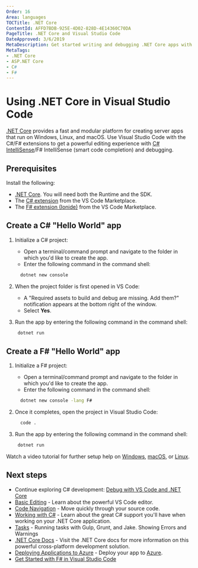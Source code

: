 ```yaml
---
Order: 16
Area: languages
TOCTitle: .NET Core
ContentId: AFFD7BDB-925E-4D02-828D-4E14360C70DA
PageTitle: .NET Core and Visual Studio Code
DateApproved: 3/6/2019
MetaDescription: Get started writing and debugging .NET Core apps with Visual Studio Code.
MetaTags:
- .NET Core
- ASP.NET Core
- C#
- F#
---
```

# Using .NET Core in Visual Studio Code

[.NET Core](https://docs.microsoft.com/dotnet/articles/welcome) provides a fast and modular platform for creating server apps that run on Windows, Linux, and macOS. Use Visual Studio Code with the C#/F# extensions to get a powerful editing experience with [C# IntelliSense](https://docs.microsoft.com/visualstudio/ide/visual-csharp-intellisense)/F# IntelliSense (smart code completion) and debugging.

## Prerequisites

Install the following:

- [.NET Core](https://dotnet.microsoft.com/download). You will need both the Runtime and the SDK.
- The [C# extension](https://marketplace.visualstudio.com/items?itemName=ms-vscode.csharp) from the VS Code Marketplace.
- The [F# extension (Ionide)](https://marketplace.visualstudio.com/items?itemName=Ionide.Ionide-fsharp) from the VS Code Marketplace.

## Create a C# "Hello World" app

1. Initialize a C# project:

   * Open a terminal/command prompt and navigate to the folder in which you'd like to create the app.
   * Enter the following command in the command shell:

   ```cmd
     dotnet new console
   ```

2. When the project folder is first opened in VS Code:

   * A "Required assets to build and debug are missing. Add them?" notification appears at the bottom right of the window.
   * Select **Yes**.

3. Run the app by entering the following command in the command shell:

   ```cmd
    dotnet run
   ```
   
## Create a F# "Hello World" app

1. Initialize a F# project:

   * Open a terminal/command prompt and navigate to the folder in which you'd like to create the app.
   * Enter the following command in the command shell:

   ```cmd
     dotnet new console -lang F#
   ```

2. Once it completes, open the project in Visual Studio Code:

   ```cmd
     code .
   ```

3. Run the app by entering the following command in the command shell:

   ```cmd
    dotnet run
   ```

Watch a video tutorial for further setup help on [Windows](https://channel9.msdn.com/Blogs/dotnet/Get-started-VSCode-Csharp-NET-Core-Windows), [macOS](https://channel9.msdn.com/Blogs/dotnet/Get-started-VSCode-NET-Core-Mac), or [Linux](https://channel9.msdn.com/Blogs/dotnet/Get-started-with-VS-Code-Csharp-dotnet-Core-Ubuntu).

## Next steps

* Continue exploring C# development: [Debug with VS Code and .NET Core](https://docs.microsoft.com/dotnet/articles/csharp/getting-started/with-visual-studio-code#debug)
* [Basic Editing](/docs/editor/codebasics.md) - Learn about the powerful VS Code editor.
* [Code Navigation](/docs/editor/editingevolved.md) - Move quickly through your source code.
* [Working with C#](/docs/languages/csharp.md) - Learn about the great C# support you'll have when working on your .NET Core application.
* [Tasks](/docs/editor/tasks.md) - Running tasks with Gulp, Grunt, and Jake.  Showing Errors and Warnings
* [.NET Core Docs](https://docs.microsoft.com/dotnet/core/) - Visit the .NET Core docs for more information on this powerful cross-platform development solution.
* [Deploying Applications to Azure](/docs/azure/deployment.md) - Deploy your app to [Azure](https://azure.microsoft.com).
* [Get Started with F# in Visual Studio Code](https://docs.microsoft.com/en-us/dotnet/fsharp/get-started/get-started-vscode)
